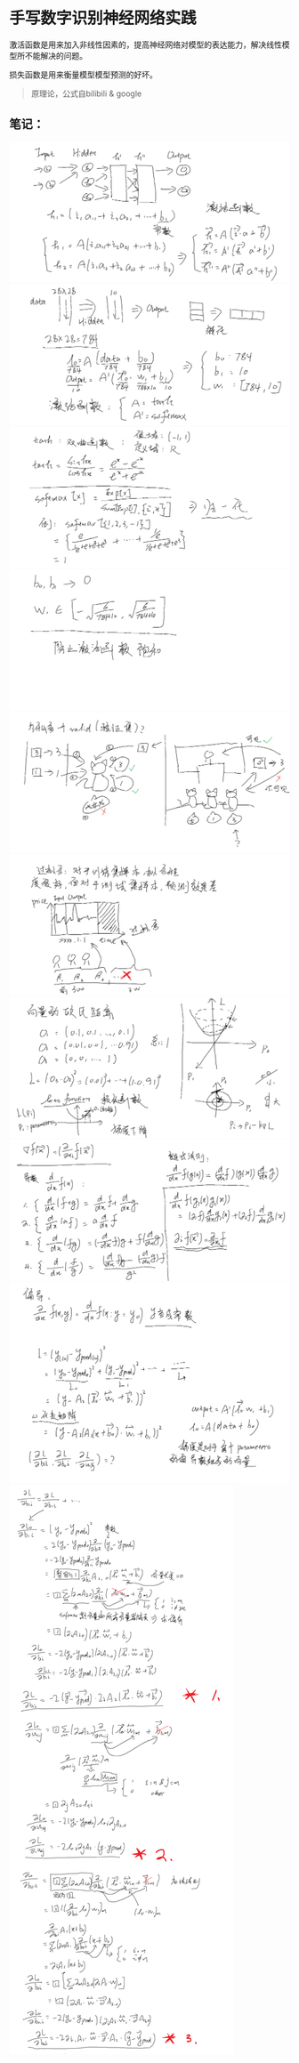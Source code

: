 # 手写数字识别神经网络实践

激活函数是用来加入非线性因素的，提高神经网络对模型的表达能力，解决线性模型所不能解决的问题。

损失函数是用来衡量模型模型预测的好坏。


>原理论，公式自bilibili & google
## 笔记：

![](/img/1.png)
![](/img/2.png)
![](/img/3.png)
![](/img/4.png)
![](/img/5.png)
![](/img/6.png)
![](/img/7.png)
![](/img/8.png)
![](/img/9.png)
![](/img/10.png)
##
##

